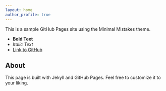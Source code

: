```yaml
---
layout: home
author_profile: true
---
```


This is a sample GitHub Pages site using the Minimal Mistakes theme.

- **Bold Text**
- *Italic Text*
- [Link to GitHub](https://github.com)

## About

This page is built with Jekyll and GitHub Pages. Feel free to customize it to your liking.

